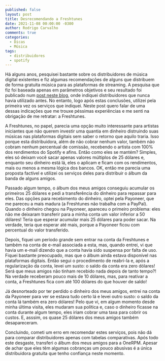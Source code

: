 ```yaml
---
published: false
layout: post
title: Desrecomendando a Freshtunes
date: 2021-11-08 00:00:00 -0300
author: Rodrigo Carvalho
comments: true
categories: 
  - Dicas
  - Música
tags: 
  - distribuidores
  - spotify
---
```


Há alguns anos, pesquisei bastante sobre os distribuidores de música digital existentes e fiz algumas recomendações de alguns que distribuem de forma gratuita música para as plataformas de streaming. A pesquisa que fiz foi baseada apenas em parâmetros objetivos e seu resultado foi publicado num [post neste blog](distribuindo-gratuitamente-sua-musica-para-o-spotify), onde indiquei distribuidores que nunca havia utilizado antes. No entanto, logo após estas conclusões, utilizei pela primeira vez os serviços que indiquei. Neste post quero falar de uma dessas indicações que me trouxe péssimas experiências e me senti na obrigação de me retratar: a Freshtunes.

<!-- more -->

A Freshtunes, no papel, parecia uma opção muito interessante para artistas iniciantes que não querem investir uma quantia em dinheiro distruindo suas músicas nas plataformas digitais sem saber o retorno que aquilo traria. Isso porque esta distribuidora, além de não cobrar nenhum valor, também não cobram nenhum percentual de comissão, recebendo o artista com 100% dos rendimentos do Spotify e afins. Então como eles se mantém? Simples, eles só deixam você sacar apenas valores múltiplos de 25 dólares e, enquanto seu dinheiro está lá, eles o aplicam e ficam com os rendimentos, mais ou menos a mesma lógica dos bancos. OK, então me parecia uma proposta factível e utilizei os serviços deles para distribuir o álbum da banda de alguns amigos.

Passado algum tempo, o álbum dos meus amigos conseguiu acumular os primeiros 25 dólares e pedi a transferência do dinheiro para repassar para eles. Das opções para recebimento do dinheiro, optei pela Payoneer, que me pareceu a mais madura (a Freshtunes não trabalha com a PayPal). Quando o dinheiro chegou na Payoneer, apareceu o primeiro problema: eles não me deixaram transferir para a minha conta um valor inferior a 50 dólares! Teria que esperar acumular mais 25 dólares para poder sacar. Na verdade, teria que esperar até mais, porque a Payoneer ficou com percentual do valor transferido.

Depois, fiquei um período grande sem entrar na conta da Freshtunes e também na conta de e-mail associada a esta, mas, quando entrei, vi que havia um e-mail dizendo que a conta havia sido suspensa por falta de uso. Fiquei bastante preocupado, mas que o álbum ainda estava disponível nas plataformas digitais. Então segui o procedimento de reabrí-la e, após a regularização da conta, levei um susto: o saldo da conta era zero dólares! Será que meus amigos não tinham recebido nada depois de tanto tempo?! Na verdade receberam pouco mais de 10 dólares, mas, para reativar a conta, a Freshtunes fica com até 100 dólares do que houver de saldo!

Já desnorteado por ter perdido o dinheiro dos meus amigos, entrei na conta da Payoneer para ver se estava tudo certo lá e levei outro susto: o saldo da conta lá também era zero dólares! Pelo que vi, em algum momento desde minha última visita, eles mudaram sua política e, caso o dinheiro ficasse na conta durante algum tempo, eles iriam cobrar uma taxa para cobrir os custos. E, asssim, os quase 25 dólares dos meus amigos também desapareceram.

Concluindo, cometi um erro em recomendar estes serviços, pois não dá para comparar distribuidores apenas com tabelas comparativas. Após todo este desgaste, transferi o álbum dos meus amigos para a OneRPM. Apesar de achar que eles têm algumas cobranças um pouco abusivas é a única distribuidora gratuita que tenho confiança neste momento.
